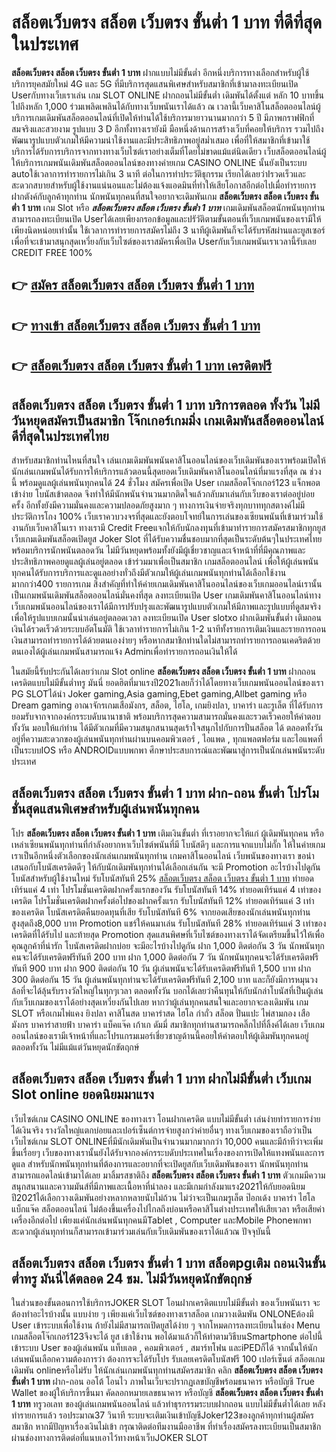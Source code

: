 # สล็อตเว็บตรง สล็อต เว็บตรง ขั้นต่ำ 1 บาท  ที่ดีที่สุด ในประเทศ

**สล็อตเว็บตรง สล็อต เว็บตรง ขั้นต่ำ 1 บาท** ฝากแบบไม่มีขั้นต่ำ  อีกหนึ่งบริการทางเลือกสำหรับผู้ใช้บริการยุคสมัยใหม่ 4G และ 5G ที่มีบริการสุดแสนพิเศษสำหรับสมาชิกที่เข้ามาลงทะเบียนเปิด Userกับทางเว็บเราเล่น เกม SLOT ONLINE ฝากถอนไม่มีขั้นต่ำ เดิมพันได้ตั้งแต่ หลัก 10 บาทขึ้นไปถึงหลัก 1,000 ร่วมเพลิดเพลินได้กับทางเว็บพนันเราได้แล้ว ณ เวลานี้เว็บคาสิโนสล็อตออนไลน์ผู้บริการเกมเดิมพันสล็อตออนไลน์ที่เปิดให้ท่านได้ใช้บริการมายาวนานมากกว่า 5 ปี มีภาพกราฟฟิกที่สมจริงและสวยงาม รูปแบบ 3 D
อีกทั้งทางเรายังมี มือหนึ่งด้านการสร้างเว็บที่คอยให้บริการ  รวมไปถึงพัฒนารูปแบบตัวเกมให้มีความน่าใช้งานและมีประสิทธิภาพอยู่สม่ำเสมอ เพื่อที่ให้สมาชิกที่เข้ามาใช้บริการได้รับการบริการจากทางทางเว็บไซต์เราอย่างเต็มที่โดยไม่ขาดแม้แต่นิดเดียว เว็บสล็อตออนไลน์ผู้ให้บริการเกมพนันเดิมพันสล็อตออนไลน์ของทางค่ายเกม CASINO ONLINE นั้นยังเป็นระบบ autoใช้เวลาการทำรายการไม่เกิน 3 นาที ต่อในการทำประวัติธุกรรม เรียกได้เลยว่าIรวดเร็วและสะดวกสบายสำหรับผู้ใช้งานแน่นอนและไม่ต้องแจ้งแอดมินที่ทำให้เสียโอกาสอีกต่อไปเมื่อทำรายการฝากตังค์กับลูกค้าทุกท่าน
นักพนันทุกคนที่สนใจอยากจะเดิมพันเกม **สล็อตเว็บตรง สล็อต เว็บตรง ขั้นต่ำ 1 บาท** เกม Slot  หรือ ***สล็อตเว็บตรง สล็อต เว็บตรง ขั้นต่ำ 1 บาท*** เกมเดิมพันสล็อตนักพนันทุกท่านสามารถลงทะเบียนเปิด Userได้เลยเพียงกรอกข้อมูลและปรัวัติตามขั้นตอนที่เว็บเกมพนันของเรามีให้เพียงนิดหน่อยเท่านั้น ใช้เวลาการทำรายการสมัครไม่ถึง 3 นาทีผู้เดิมพันก็จะได้รับรหัสผ่านและยูสเซอร์เพื่อที่จะเข้ามาสนุกสุดเหวี่ยงกับเว็บไซต์ของเราสมัครเพื่อเปิด Userกับเว็บเกมพนันเราเวลานี้รับเลย CREDIT FREE 100%

## 👉 [สมัคร สล็อตเว็บตรง สล็อต เว็บตรง ขั้นต่ำ 1 บาท](https://archa888.com/)
## 👉 [ทางเข้า สล็อตเว็บตรง สล็อต เว็บตรง ขั้นต่ำ 1 บาท](https://archa888.com/)
## 👉 [สล็อตเว็บตรง สล็อต เว็บตรง ขั้นต่ำ 1 บาท เครดิตฟรี](https://archa888.com/)

## สล็อตเว็บตรง สล็อต เว็บตรง ขั้นต่ำ 1 บาท บริการตลอด ทั้งวัน ไม่มีวันหยุดสมัครเป็นสมาชิก โจ๊กเกอร์เกมมิ่ง เกมเดิมพันสล็อตออนไลน์ดีที่สุดในประเทศไทย

สำหรับสมาชิกท่านไหนที่สนใจ เล่นเกมเดิมพันพนันคาสิโนออนไลน์ของเว็บเดิมพันของเราพร้อมเปิดให้นักเล่นเกมพนันได้รับการให้บริการแล้วตอนนี้สุดยอดเว็บเดิมพันคาสิโนออนไลน์ที่มาแรงที่สุด ณ ช่วงนี้ พร้อมดูแลผู้เล่นพนันทุกคนได้ 24 ชั่วโมง สมัครเพื่อเปิด User เกมสล็อตโจ๊กเกอร์123 แจ็กพอตเข้าง่าย โบนัสเข้าตลอด จึงทำให้มีนักพนันจำนวนมากติดใจแล้วกลับมาเล่นกับเว็บของเราต่ออยู่บ่อยครั้ง อีกทั้งยังมีความมั่นคงและความปลอดภัยสูงมาก ๆ ทางการเงินจ่ายจริงทุกบาททุกสตางค์ไม่มีประวัติการโกง 100% เว็บเราควบวงจรที่สุดและยังตอบโจทย์ในการเล่นของเซียนพนันที่เข้ามาร่วมใช้งานกับเว็บคาสิโนเรา
ทางเรามี Credit Freeแจกให้กับนักลงทุนที่เข้ามาทำรายการสมัครสมาชิกทุกยูส เว็บเกมเดิมพันสล็อตเปิดยูส Joker Slot ที่ได้รับความชื่นชอบมากที่สุดเป็นระดับต้นๆในประเทศไทย พร้อมบริการนักพนันตลอดวัน ไม่มีวันหยุดพร้อมทั้งยังมีผู้เชี่ยวชาญและเจ้าหน้าที่ที่มีคุณภาพและประสิทธิภาพคอยดูแลผู้เล่นอยู่ตลอด เข้าร่วมมาเพื่อเป็นสมาชิก เกมสล็อตออนไลน์ เพื่อให้ผู้เล่นพนันทุกคนได้รับการบริการและดูแลอย่างทั่วถึงมีตัวเกมให้ผู้เล่นเกมพนันทุกท่านได้เลือกใช้งานมากกว่า400 รายการเกม
สิ่งสำคัญที่ทำให้ค่ายเกมเดิมพันคาสิโนออนไลน์ของเว็บเกมออนไลน์เรานั้นเป็นเกมพนันเดิมพันสล็อตออนไลน์มั่นคงที่สุด ลงทะเบียนเปิด User  เกมเดิมพันคาสิโนออนไลน์ทางเว็บเกมพนันออนไลน์ของเราได้มีการปรับปรุงและพัฒนารูปแบบตัวเกมให้มีภาพและรูปแบบที่ดูสมจริงเพื่อให้รูปแบบเกมนั้นน่าเล่นอยู่ตลอดเวลา ลงทะเบียนเปิด User slotxo ฝากเดิมพันขั้นต่ำ เติมถอน เงินได้รวดเร็วด้วยระบบอัตโนมัติ ใช้เวลาทำรายการไม่เกิน 1-2 นาทีทั้งรายการเติมเงินและรายการถอนเงินสามารถทำรายการได้ด้วยตนเองง่ายๆ หรือหากสมาชิกท่านใดไม่สามารถทำรายการถอนเคดริตด้วยตนเองได้ผู้เล่นเกมพนันสามารถแจ้ง Adminเพื่อทำรายการถอนเงินให้ได้

ในสมัยนี้รับประกันได้เลยว่าเกม Slot online **สล็อตเว็บตรง สล็อต เว็บตรง ขั้นต่ำ 1 บาท** ฝากถอนเครดิตแบบไม่มีขั้นต่ำทรู มันนี่ ยอดฮิตที่มาแรงปี2021เลยก็ว่าได้โดยทางเว็บเกมพนันออนไลน์ของเรา  PG SLOTได้นำ  Joker gaming,Asia gaming,Ebet gaming,Allbet gaming หรือ Dream gaming อาณาจักรเกมเสือมังกร, สล็อต, ไฮโล, เกมยิงปลา, บาคาร่า และรูเล็ต ที่ได้รับการยอมรับจากจากองค์กรระบดับนานาชาติ พร้อมบริการสุดความสามารถมั่นคงและรวดเร็วคอยให้คำตอบ ทั้งวัน มอบให้แก่ท่าน ได้มีตัวเกมที่มีความสนุกสนานสุดเร้าใจสนุกไปกับการปั่นสล็อต ได้ ตลอดทั้งวัน อยู่ที่ความสะดวกของผู้เล่นพนันทุกท่านผ่านบนคอมพิวเตอร์ , ไอแพด , ทุกแพลตฟอร์ม และไอแพดที่เป็นระบบIOS หรือ ANDROIDแบบพกพา ศึกษาประสบการณ์และพัฒนาสู่การเป็นนักเล่นพนันระดับประเทศ

## สล็อตเว็บตรง สล็อต เว็บตรง ขั้นต่ำ 1 บาท ฝาก-ถอน ขั้นต่ำ โปรโมชั่นสุดแสนพิเศษสำหรับผู้เล่นพนันทุกคน

โปร **สล็อตเว็บตรง สล็อต เว็บตรง ขั้นต่ำ 1 บาท** เติมเงินขั้นต่ำ ที่เราอยากจะให้แก่  ผู้เดิมพันทุกคน หรือเหล่าเซียนพนันทุกท่านที่กำลังอยากหาเว็บไซต์พนันที่มี โบนัสดีๆ และการแจกแบบไม่กั๊ก ให้ในค่ายเกมเราเป็นอีกหนึ่งตัวเลือกของนักเล่นเกมพนันทุกท่าน เกมคาสิโนออนไลน์ เว็บพนันของทางเรา ขอนำเสนอกับโบนัสเครดิตดีๆ ให้กับนักเดิมพันทุกท่านได้เลือกเล่นกัน จะมี Promotion อะไรบ้างไปดูกัน
โบนัสสำหรับผู้ใช้งานใหม่ รับโบนัสทันที 25% [สล็อตเว็บตรง สล็อต เว็บตรง ขั้นต่ำ 1 บาท](https://archa888.com/) ทำยอดเทิร์นแค่ 4 เท่า
โปรโมชั่นเครดิตฝากครั้งแรกของวัน รับโบนัสทันที 14% ทำยอดเทิร์นแค่ 4 เท่าของเครดิต
โปรโมชั่นเครดิตฝากครั้งต่อไปของฝากครั้งแรก รับโบนัสทันที 12% ทำยอดเทิร์นแค่ 3 เท่าของเครดิต
โบนัสเครดิตคืนยอดทุนที่เสีย รับโบนัสทันที 6% จากยอดเสียของนักเล่นพนันทุกท่าน สูงสุดถึง8,000 บาท
 Promotion แชร์ให้คนมาเล่น รับโบนัสทันที 28% ทำยอดเทิร์นแค่ 3 เท่าของเครดิตที่ได้รับไป
และท้ายสุด Promotion สุดแสนพิศษที่เว็บไซต์ของทางเราได้จัดเตรียมขึ้นไว้ให้เพื่อคุณลูกค้าที่น่ารัก โบนัสเครดิตฝากบ่อย จะมีอะไรบ้างไปดูกัน
ฝาก 1,000 ติดต่อกัน 3 วัน นักพนันทุกคนจะได้รับเครดิตฟรีทันที 200 บาท
ฝาก 1,000 ติดต่อกัน 7 วัน นักพนันทุกคนจะได้รับเครดิตฟรีทันที 900 บาท
ฝาก 900 ติดต่อกัน 10 วัน ผู้เล่นพนันจะได้รับเครดิตฟรีทันที 1,500 บาท
ฝาก 300 ติดต่อกัน 15 วัน ผู้เล่นพนันทุกท่านจะได้รับเครดิตฟรีทันที 2,100 บาท
และก็ยังมีการหมุนวงล้อที่จะได้ลุ้นรับรางวัลใหญ่ในทุกๆเวลา ตลอดทั้งวัน บอกได้เลยว่าคืนทุนให้กับนักล่าโบนัสที่เป็นผู้เล่นกับเว็บเกมของเราได้อย่างสุดเหวี่ยงกันไปเลย หากว่าผู้เล่นทุกคนสนใจและอยากจะลงเดิมพัน เกม SLOT หรือเกมไพ่แคง  ยิงปลา คาสิโนสด บาคาร่าสด ไฮโล กำถั่ว สล็อต ปั่นแปะ ไพ่สามกอง เสือมังกร บาคาร่าสายฟ้า บาคาร่า แบ็คแจ๊ค เก้าเก ดัมมี่ สมาชิกทุกท่านสามารถคลิ๊กไปที่ลิ้งค์ได้เลย เว็บเกมออนไลน์ของเรามีเจ้าหน้าที่และโปรแกรมเมอร์เชี่ยวชาญด้านนี้คอยให้คำตอบให้ผู้เดิมพันทุกคนอยู่ ตลอดทั้งวัน ไม่มีแม้แต่วันหยุดนักขัตฤกษ์

## สล็อตเว็บตรง สล็อต เว็บตรง ขั้นต่ำ 1 บาท ฝากไม่มีขั้นต่ำ  เว็บเกม Slot online ยอดนิยมมาแรง

เว็บไซต์เกม CASINO ONLINE ของทางเรา โอนฝากเครดิต แบบไม่มีขั้นต่ำ เล่นง่ายทำรายการง่ายได้เงินจริง รางวัลใหญ่แตกบ่อยและเปอร์เซ็นต์การจ่ายสูงกว่าค่ายอื่นๆ ทางเว็บเกมของเราถือว่าเป็น เว็บไซต์เกม SLOT ONLINEที่มีนักเดิมพันเป็นจำนวนมากมากกว่า 10,000 คนและมีถ้าทีว่าจะเพิ่มขึ้นเรื่อยๆ เว็บของทางเรานั้นยังได้รับจากองค์กรระบดับประเทศในเรื่องของการเปิดให้แทงพนันและการดูแล สำหรับนักพนันทุกท่านที่ต้องการและอยากที่จะเปิดยูสกับเว็บเดิมพันของเรา นักพนันทุกท่านสามารถแอดไลน์เข้ามาได้เลย
	มาลิ้มรสชาติถึง **สล็อตเว็บตรง สล็อต เว็บตรง ขั้นต่ำ 1 บาท** ตัวเกมมีความสนุกสนานและความมันส์ที่มีภาพและเนื้อหาที่น่าลอง และมีเกมกำลังมาแรง2021ให้กับยอดนิยมปี2021ได้เลือกวางเดิมพันอย่างหลากหลายนับไม่ถ้วน  ไม่ว่าจะเป็นเกมรูเล็ต  ป๊อกเด้ง บาคาร่า ไฮโล แบ็กแจ๊ค สล็อตออนไลน์ ไม่ต้องขึ้นเครื่องไปไกลถึงบ่อนหรือคาสิโนต่างประเทศให้เสียเวลา หรือเสียค่าเครื่องอีกต่อไป เพียงแค่นักเล่นพนันทุกคนมีTablet , Computer และMobile Phoneพกพาสะดวกผู้เล่นทุกท่านก็สามารถเข้ามาร่วมเล่นกับเว็บเดิมพันของเราได้แล้วณ ปัจจุบันนี้

## สล็อตเว็บตรง สล็อต เว็บตรง ขั้นต่ำ 1 บาท สล็อตpgเติม ถอนเงินขั้นต่ำทรู มันนี่ได้ตลอด 24 ชม. ไม่มีวันหยุดนักขัตฤกษ์

ในส่วนของขั้นตอนการใช้บริการJOKER SLOT โอนฝากเครดิตแบบไม่มีขั้นต่ำ ของเว็บพนันเรา จะต้องทำอะไรบ้างนั้น แบบง่าย ๆ เพียงแค่เว็บไซต์ของทางเราสล็อต เกมวางเดิมพัน ONLONEต้องมี User เข้าระบบเพื่อใช้งาน ถ้ายังไม่มีสามารถเปิดยูสได้ง่าย ๆ จากโหมดการลงทะเบียนในช่อง Menu เกมสล็อตโจ๊กเกอร์123จึงจะได้ ยูส เข้าใช้งาน พอได้มาแล้วก็ให้ทำตามวิธีบนSmartphone ต่อไปนี้
เข้าระบบ User  ของผู้เล่นพนัน แท็บเลต , คอมพิวเตอร์ , สมาร์ทโฟน และiPEDก็ได้
จากนั้นให้นักเล่นพนันเลือกความต้องการว่า ต้องการจะได้รับโปร รับเลยเครดิตโบนัสฟรี 100 เปอร์เซ็นต์  สล็อตเกมเดิมพัน onlineหรือไม่รับ
ให้นักเล่นเกมพนันทุกท่านสมัครสมาชิก คลิก **สล็อตเว็บตรง สล็อต เว็บตรง ขั้นต่ำ 1 บาท** ฝาก-ถอน ออโต้ โอนไว ภาพในเว็บจะปรากฏเลขบัญชีพร้อมธนาคาร หรือบัญชี True Wallet ของผู้ให้บริการขึ้นมา
คัดลอกหมายเลขธนาคาร หรือบัญชี **สล็อตเว็บตรง สล็อต เว็บตรง ขั้นต่ำ 1 บาท** ทรูวอเลท ของผู้เล่นเกมพนันออนไลน์ แล้วทำธุรกรรมระบบฝากถอน แบบไม่มีขั้นต่ำได้เลย
หลังทำรายการแล้ว รอประมาณ37 วินาที ระบบจะเติมเงินเข้าบัญชีJoker123ของลูกค้าทุกท่านผู้สมัครสมาชิก
หากมีปัญหาเรื่องเงินไม่เข้า กรุณาติดต่อทีมงานมืออาชีพ ที่ทำเรื่องสมัครลงทะเบียนเป็นสมาชิกผ่านช่องทางการติดต่อที่แนบเอาไว้ทางหน้าเว็บJOKER SLOT


